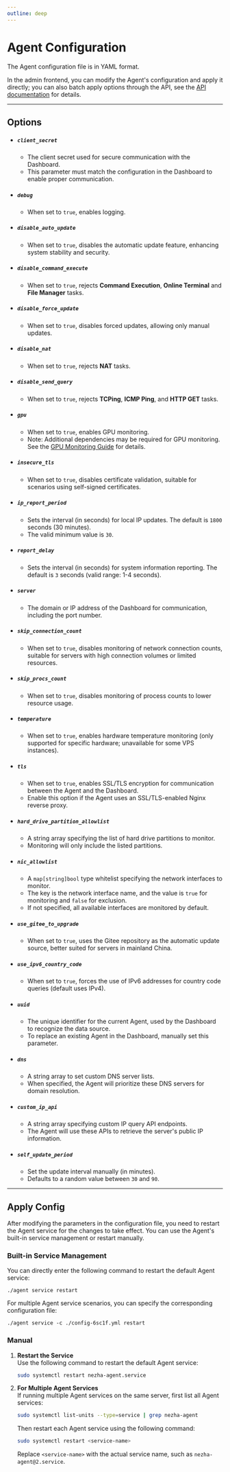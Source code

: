 ```yaml
---
outline: deep
---
```


# Agent Configuration

The Agent configuration file is in YAML format.

In the admin frontend, you can modify the Agent's configuration and apply it directly; you can also batch apply options through the API, see the [API documentation](/en_US/developer/api.html) for details.

---

## Options

- ##### **`client_secret`**

  - The client secret used for secure communication with the Dashboard.
  - This parameter must match the configuration in the Dashboard to enable proper communication.

- ##### **`debug`**

  - When set to `true`, enables logging.

- ##### **`disable_auto_update`**

  - When set to `true`, disables the automatic update feature, enhancing system stability and security.

- ##### **`disable_command_execute`**

  - When set to `true`, rejects **Command Execution**, **Online Terminal** and **File Manager** tasks.

- ##### **`disable_force_update`**

  - When set to `true`, disables forced updates, allowing only manual updates.

- ##### **`disable_nat`**

  - When set to `true`, rejects **NAT** tasks.

- ##### **`disable_send_query`**

  - When set to `true`, rejects **TCPing**, **ICMP Ping**, and **HTTP GET** tasks.

- ##### **`gpu`**

  - When set to `true`, enables GPU monitoring.
  - Note: Additional dependencies may be required for GPU monitoring. See the [GPU Monitoring Guide](/en_US/guide/q9.html) for details.

- ##### **`insecure_tls`**

  - When set to `true`, disables certificate validation, suitable for scenarios using self-signed certificates.

- ##### **`ip_report_period`**

  - Sets the interval (in seconds) for local IP updates. The default is `1800` seconds (30 minutes).
  - The valid minimum value is `30`.

- ##### **`report_delay`**

  - Sets the interval (in seconds) for system information reporting. The default is `3` seconds (valid range: 1-4 seconds).

- ##### **`server`**

  - The domain or IP address of the Dashboard for communication, including the port number.

- ##### **`skip_connection_count`**

  - When set to `true`, disables monitoring of network connection counts, suitable for servers with high connection volumes or limited resources.

- ##### **`skip_procs_count`**

  - When set to `true`, disables monitoring of process counts to lower resource usage.

- ##### **`temperature`**

  - When set to `true`, enables hardware temperature monitoring (only supported for specific hardware; unavailable for some VPS instances).

- ##### **`tls`**

  - When set to `true`, enables SSL/TLS encryption for communication between the Agent and the Dashboard.
  - Enable this option if the Agent uses an SSL/TLS-enabled Nginx reverse proxy.

- ##### **`hard_drive_partition_allowlist`**

  - A string array specifying the list of hard drive partitions to monitor.
  - Monitoring will only include the listed partitions.

- ##### **`nic_allowlist`**

  - A `map[string]bool` type whitelist specifying the network interfaces to monitor.
  - The key is the network interface name, and the value is `true` for monitoring and `false` for exclusion.
  - If not specified, all available interfaces are monitored by default.

- ##### **`use_gitee_to_upgrade`**

  - When set to `true`, uses the Gitee repository as the automatic update source, better suited for servers in mainland China.

- ##### **`use_ipv6_country_code`**

  - When set to `true`, forces the use of IPv6 addresses for country code queries (default uses IPv4).

- ##### **`uuid`**

  - The unique identifier for the current Agent, used by the Dashboard to recognize the data source.
  - To replace an existing Agent in the Dashboard, manually set this parameter.

- ##### **`dns`**

  - A string array to set custom DNS server lists.
  - When specified, the Agent will prioritize these DNS servers for domain resolution.

- ##### **`custom_ip_api`**

  - A string array specifying custom IP query API endpoints.
  - The Agent will use these APIs to retrieve the server's public IP information.

- ##### **`self_update_period`**
  - Set the update interval manually (in minutes).
  - Defaults to a random value between `30` and `90`.

---

## Apply Config

After modifying the parameters in the configuration file, you need to restart the Agent service for the changes to take effect. You can use the Agent's built-in service management or restart manually.

### Built-in Service Management

You can directly enter the following command to restart the default Agent service:

```shell
./agent service restart
```

For multiple Agent service scenarios, you can specify the corresponding configuration file:

```shell
./agent service -c ./config-6sc1f.yml restart
```

### Manual

1. **Restart the Service**  
   Use the following command to restart the default Agent service:

   ```bash
   sudo systemctl restart nezha-agent.service
   ```

2. **For Multiple Agent Services**  
   If running multiple Agent services on the same server, first list all Agent services:
   ```bash
   sudo systemctl list-units --type=service | grep nezha-agent
   ```
   Then restart each Agent service using the following command:
   ```bash
   sudo systemctl restart <service-name>
   ```
   Replace `<service-name>` with the actual service name, such as `nezha-agent@2.service`.
